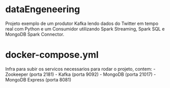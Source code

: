 # dataEngeneering
Projeto exemplo de um produtor Kafka lendo dados do Twitter em tempo real com Python e um Consumidor utilizando Spark Streaming, Spark SQL e MongoDB Spark Connector.

# docker-compose.yml
Infra para subir os servicos necessarios para rodar o projeto, contem:
    - Zookeeper (porta 2181)
    - Kafka (porta 9092)
    - MongoDB (porta 21017)
    - MongoDB Express (porta 8081)

